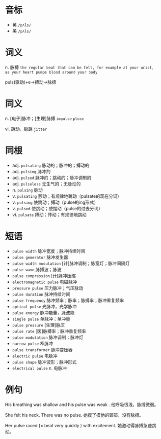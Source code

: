 # 音标

- 英 `/pʌls/`
- 美 `/pʌls/`

# 词义

n. 脉搏
`the regular beat that can be felt, for example at your wrist, as your heart pumps blood around your body`



puls(驱动)+e→搏动→脉搏

# 同义

n. [电子]脉冲；[生理]脉搏
`impulse` `pluse`

vi. 跳动，脉跳
`jitter`

# 同根

- adj. `pulsating` 脉动的；脉冲的；搏动的
- adj. `pulsing` 脉冲的
- adj. `pulsed` 脉冲的；跳动的；脉冲调制的
- adj. `pulseless` 无生气的；无脉动的
- n. `pulsing` 脉动
- v. `pulsating` 颤动；有规律地跳动（pulsate的现在分词）
- v. `pulsing` 使跳动；搏动（pulse的ing形式）
- v. `pulsed` 使跳动；使摆动（pulse的过去分词）
- vi. `pulsate` 搏动；悸动；有规律地跳动

# 短语

- `pulse width` 脉冲宽度；脉冲持续时间
- `pulse generator` 脉冲发生器
- `pulse width modulation` [计]脉冲调制；脉宽灯；脉冲间隔灯
- `pulse wave` 脉搏波；脉波
- `pulse compression` [计]脉冲压缩
- `electromagnetic pulse` 电磁脉冲
- `pressure pulse` 压力脉冲；气压脉动
- `pulse duration` 脉冲持续时间
- `pulse frequency` 脉冲频率；脉率；脉搏率；脉冲重复频率
- `optical pulse` 光脉冲，光学脉冲
- `pulse energy` 脉冲能量，脉波能
- `single pulse` 单脉冲；单冲量
- `pulse pressure` [生理]脉压
- `pulse rate` [医]脉搏率；脉冲重复频率
- `pulse modulation` 脉冲调制；脉冲灯
- `narrow pulse` 窄脉冲
- `pulse transformer` 脉冲变压器
- `electric pulse` 电脉冲
- `pulse shape` 脉冲波形；脉冲形式
- `electrical pulse` n. 电脉冲

# 例句

His breathing was shallow and his pulse was weak .
他呼吸很浅，脉搏微弱。

She felt his neck. There was no pulse.
她摸了摸他的颈部，没有脉搏。

Her pulse raced (= beat very quickly ) with excitement.
她激动得脉搏急速跳动。


